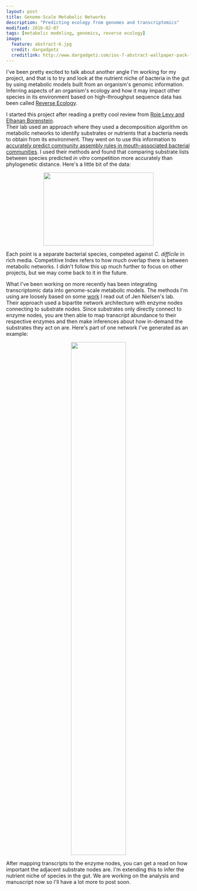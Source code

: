 ```yaml
---
layout: post
title: Genome-Scale Metabolic Networks
description: "Predicting ecology from genomes and transcriptomics"
modified: 2016-02-07
tags: [metabolic modeling, genomics, reverse ecology]
image:
  feature: abstract-6.jpg
  credit: dargadgetz
  creditlink: http://www.dargadgetz.com/ios-7-abstract-wallpaper-pack-for-iphone-5-and-ipod-touch-retina/
---
```


I've been pretty excited to talk about another angle I'm working for my project, and that is to try and 
look at the nutrient niche of bacteria in the gut by using metabolic models built from an organism's genomic 
information.  Inferring aspects of an organism's ecology and how it may impact other species in its environment 
based on high-throughput sequence data has been called [Reverse Ecology](https://en.wikipedia.org/wiki/Reverse_ecology).

I started this project after reading a pretty cool review from [Roie Levy and Elhanan Borenstein](http://elbo.gs.washington.edu/pub/re_levy_aemb.pdf).  
Their lab used an approach where they used a decomposition algorithm on metabolic networks to identify substrates or nutrients 
that a bacteria needs to obtain from its environment.  They went on to use this information to [accurately predict community 
assembly rules in mouth-associated bacterial communities](http://www.ncbi.nlm.nih.gov/pubmed/24637600).  I used their methods 
and found that comparing substrate lists between species predicted *in vitro* competition more accurately than phylogenetic 
distance.  Here's a little bit of the data:

<div style="text-align:center"><img src ="http://mjenior.github.io//images/growth_data.pdf" width="300" height="200" /></div>

Each point is a separate bacterial species, competed against *C. difficile* in rich media.  Competitive Index refers to 
how much overlap there is between metabolic networks.  I didn't follow this up much further to focus on other projects, 
but we may come back to it in the future.

What I've been working on more recently has been integrating transcriptomic data into genome-scale metabolic models.  The 
methods I'm using are loosely based on some [work](http://www.pnas.org/content/102/8/2685.full) I read out of Jen Nielsen's lab.  
Their approach used a bipartite network architecture with enzyme nodes connecting to substrate nodes.  Since substrates only 
directly connect to enzyme nodes, you are then able to map transcript abundance to their respective enzymes and then make 
inferences about how in-demand the substrates they act on are.  Here's part of one network I've generated as an example:

<div style="text-align:center"><img src ="http://mjenior.github.io//images/bipartite.scc.pdf" width="150" height="1400" /></div>

After mapping transcripts to the enzyme nodes, you can get a read on how important the adjacent substrate nodes are.  I'm 
extending this to infer the nutrient niche of species in the gut.  We are working on the analysis and manuscript now so I'll 
have a lot more to post soon.